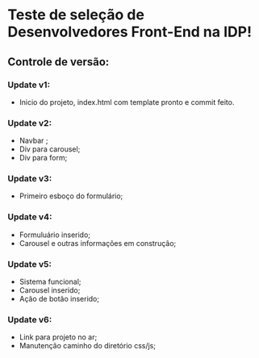 # Teste de seleção de Desenvolvedores Front-End na IDP!

## Controle de versão:

### Update v1:
- Inicio do projeto, index.html com template pronto e commit feito.

### Update v2:
- Navbar  ;
- Div para carousel;  
- Div para form;

### Update v3:
- Primeiro esboço do formulário;

### Update v4:
- Formuluário inserido;
- Carousel e outras informações em construção;

### Update v5:
- Sistema funcional;
- Carousel inserido;
- Ação de botão inserido;

### Update v6:
- Link para projeto no ar;
- Manutenção caminho do diretório css/js;
